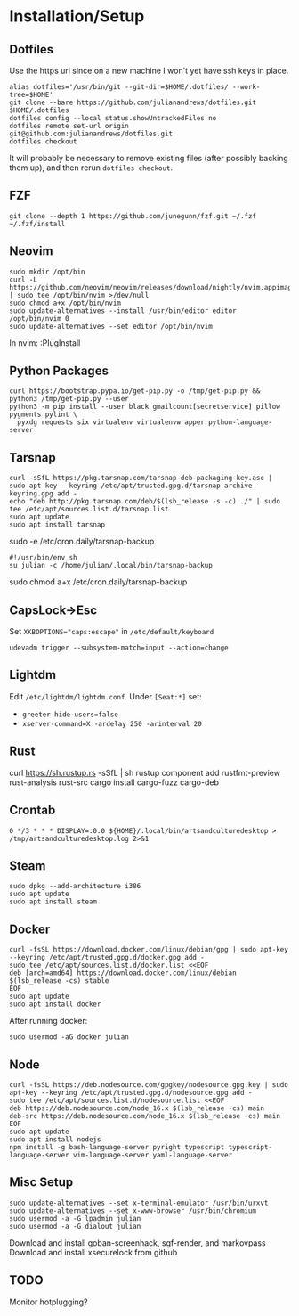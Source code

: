 Installation/Setup
==================

Dotfiles
--------

Use the https url since on a new machine I won't yet have ssh keys in place.

```
alias dotfiles='/usr/bin/git --git-dir=$HOME/.dotfiles/ --work-tree=$HOME'
git clone --bare https://github.com/julianandrews/dotfiles.git $HOME/.dotfiles
dotfiles config --local status.showUntrackedFiles no
dotfiles remote set-url origin git@github.com:julianandrews/dotfiles.git
dotfiles checkout
```

It will probably be necessary to remove existing files (after possibly backing
them up), and then rerun `dotfiles checkout`.

FZF
---

```
git clone --depth 1 https://github.com/junegunn/fzf.git ~/.fzf
~/.fzf/install
```

Neovim
------

```
sudo mkdir /opt/bin
curl -L https://github.com/neovim/neovim/releases/download/nightly/nvim.appimage | sudo tee /opt/bin/nvim >/dev/null
sudo chmod a+x /opt/bin/nvim
sudo update-alternatives --install /usr/bin/editor editor /opt/bin/nvim 0
sudo update-alternatives --set editor /opt/bin/nvim
```

In nvim:
:PlugInstall

Python Packages
---------------

```
curl https://bootstrap.pypa.io/get-pip.py -o /tmp/get-pip.py && python3 /tmp/get-pip.py --user
python3 -m pip install --user black gmailcount[secretservice] pillow pygments pylint \
  pyxdg requests six virtualenv virtualenvwrapper python-language-server
```


Tarsnap
-------

```
curl -sSfL https://pkg.tarsnap.com/tarsnap-deb-packaging-key.asc | sudo apt-key --keyring /etc/apt/trusted.gpg.d/tarsnap-archive-keyring.gpg add -
echo "deb http://pkg.tarsnap.com/deb/$(lsb_release -s -c) ./" | sudo tee /etc/apt/sources.list.d/tarsnap.list
sudo apt update
sudo apt install tarsnap
```

sudo -e /etc/cron.daily/tarsnap-backup

    #!/usr/bin/env sh
    su julian -c /home/julian/.local/bin/tarsnap-backup

sudo chmod a+x /etc/cron.daily/tarsnap-backup

CapsLock->Esc
-------------

Set `XKBOPTIONS="caps:escape"` in `/etc/default/keyboard`

```
udevadm trigger --subsystem-match=input --action=change
```

Lightdm
-------

Edit `/etc/lightdm/lightdm.conf`. Under `[Seat:*]` set:

* `greeter-hide-users=false`
* `xserver-command=X -ardelay 250 -arinterval 20`

Rust
----

curl https://sh.rustup.rs -sSfL | sh
rustup component add rustfmt-preview rust-analysis rust-src
cargo install cargo-fuzz cargo-deb

Crontab
-------

`0 */3 * * * DISPLAY=:0.0 ${HOME}/.local/bin/artsandculturedesktop > /tmp/artsandculturedesktop.log 2>&1`

Steam
-----

```
sudo dpkg --add-architecture i386
sudo apt update
sudo apt install steam
```

Docker
------

```
curl -fsSL https://download.docker.com/linux/debian/gpg | sudo apt-key --keyring /etc/apt/trusted.gpg.d/docker.gpg add -
sudo tee /etc/apt/sources.list.d/docker.list <<EOF
deb [arch=amd64] https://download.docker.com/linux/debian $(lsb_release -cs) stable
EOF
sudo apt update
sudo apt install docker
```

After running docker:

```
sudo usermod -aG docker julian
```

Node
----

```
curl -fsSL https://deb.nodesource.com/gpgkey/nodesource.gpg.key | sudo apt-key --keyring /etc/apt/trusted.gpg.d/nodesource.gpg add -
sudo tee /etc/apt/sources.list.d/nodesource.list <<EOF
deb https://deb.nodesource.com/node_16.x $(lsb_release -cs) main
deb-src https://deb.nodesource.com/node_16.x $(lsb_release -cs) main
EOF
sudo apt update
sudo apt install nodejs
npm install -g bash-language-server pyright typescript typescript-language-server vim-language-server yaml-language-server
```


Misc Setup
----------

```
sudo update-alternatives --set x-terminal-emulator /usr/bin/urxvt
sudo update-alternatives --set x-www-browser /usr/bin/chromium
sudo usermod -a -G lpadmin julian
sudo usermod -a -G dialout julian
```

Download and install goban-screenhack, sgf-render, and markovpass
Download and install xsecurelock from github

TODO
----
Monitor hotplugging?
